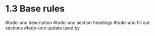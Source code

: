 # 1.3 Base rules
#todo-uno description
#todo-uno section headings
#todo-uno fill out sections
#todo-uno update used by
